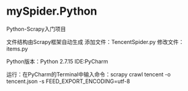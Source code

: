 # mySpider.Python
Python-Scrapy入门项目

文件结构由Scrapy框架自动生成
添加文件：TencentSpider.py
修改文件：items.py

Python版本：Python 2.7.15
IDE:PyCharm

运行：在PyCharm的Terminal中输入命令：scrapy crawl tencent -o tencent.json -s FEED_EXPORT_ENCODING=utf-8
